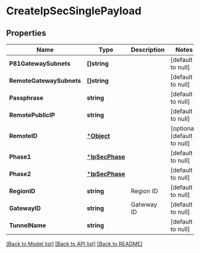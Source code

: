 # CreateIpSecSinglePayload

## Properties
Name | Type | Description | Notes
------------ | ------------- | ------------- | -------------
**P81GatewaySubnets** | **[]string** |  | [default to null]
**RemoteGatewaySubnets** | **[]string** |  | [default to null]
**Passphrase** | **string** |  | [default to null]
**RemotePublicIP** | **string** |  | [default to null]
**RemoteID** | [***Object**](.md) |  | [optional] [default to null]
**Phase1** | [***IpSecPhase**](IPSecPhase.md) |  | [default to null]
**Phase2** | [***IpSecPhase**](IPSecPhase.md) |  | [default to null]
**RegionID** | **string** | Region ID | [default to null]
**GatewayID** | **string** | Gatwway ID | [default to null]
**TunnelName** | **string** |  | [default to null]

[[Back to Model list]](../README.md#documentation-for-models) [[Back to API list]](../README.md#documentation-for-api-endpoints) [[Back to README]](../README.md)


